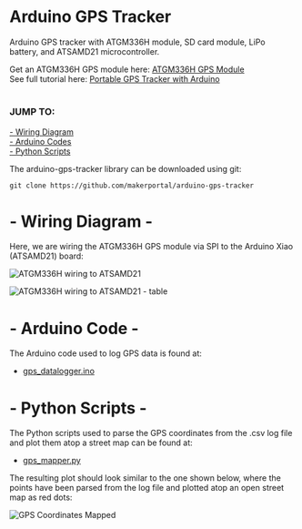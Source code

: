 # Arduino GPS Tracker 
Arduino GPS tracker with ATGM336H module, SD card module, LiPo battery, and ATSAMD21 microcontroller.

Get an ATGM336H GPS module here: [ATGM336H GPS Module](https://makersportal.com/shop/mini-gps-module-atgm336h-antenna) <br>
See full tutorial here: [Portable GPS Tracker with Arduino](https://makersportal.com/blog/portable-gps-tracker-with-arduino) <br>

# 
### JUMP TO:
<a href="#wiring">- Wiring Diagram</a><br>
<a href="#arduino">- Arduino Codes</a><br>
<a href="#python">- Python Scripts</a><br>

The arduino-gps-tracker library can be downloaded using git:

    git clone https://github.com/makerportal/arduino-gps-tracker

<a id="wiring"></a>
# - Wiring Diagram -
Here, we are wiring the ATGM336H GPS module via SPI to the Arduino Xiao (ATSAMD21) board:

![ATGM336H wiring to ATSAMD21](/images/atgm336h_datalogger_wiring.jpg)

![ATGM336H wiring to ATSAMD21 - table](/images/atgm336h_datalogger_wiring_table.jpg)

<a id="arduino"></a>
# - Arduino Code -
The Arduino code used to log GPS data is found at:

- [gps_datalogger.ino](/arduino/gps_datalogger.ino)

<a id="python"></a>
# - Python Scripts -
The Python scripts used to parse the GPS coordinates from the .csv log file and plot them atop a street map can be found at:

- [gps_mapper.py](/python/gps_mapper.py)

The resulting plot should look similar to the one shown below, where the points have been parsed from the log file and plotted atop an open street map as red dots:

![GPS Coordinates Mapped](/images/gps_tracker_screenshot.png)
